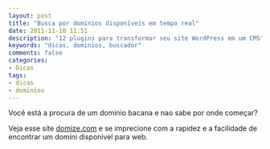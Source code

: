 ```yaml
---
layout: post
title: "Busca por domínios disponíveis em tempo real"
date: 2011-11-10 11:51
description: "12 plugins para transformar seu site WordPress em um CMS"
keywords: "dicas, dominios, buscador"
comments: false
categories:
- Dicas
tags:
- dicas
- dominios
---
```


Você está a procura de um domínio bacana e nao sabe por onde começar?

Veja esse site [domize.com](https://domize.com/ "domize.com") e se imprecione com a rapidez e a facilidade de encontrar um domíni disponivel para web.